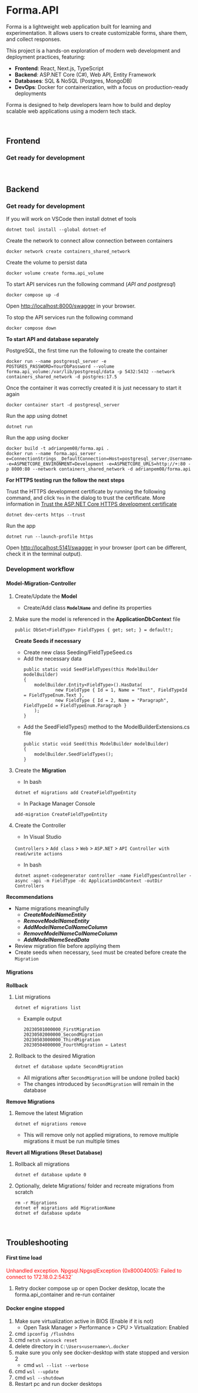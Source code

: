 # Forma.API

Forma is a lightweight web application built for learning and experimentation. It allows users to create customizable forms, share them, and collect responses.

This project is a hands-on exploration of modern web development and deployment practices, featuring:

* **Frontend**: React, Next.js, TypeScript
* **Backend**: ASP.NET Core (C#), Web API, Entity Framework
* **Databases**: SQL & NoSQL (Postgres, MongoDB)
* **DevOps**: Docker for containerization, with a focus on production-ready deployments

Forma is designed to help developers learn how to build and deploy scalable web applications using a modern tech stack.

<br>

## Frontend

### Get ready for development

<br>

## Backend

### Get ready for development

If you will work on VSCode then install dotnet ef tools

    dotnet tool install --global dotnet-ef

Create the network to connect allow connection between containers

    docker network create containers_shared_network
    
Create the volume to persist data

    docker volume create forma.api_volume

To start API services run the following command (_API and postgresql_)

    docker compose up -d

Open <http://localhost:8000/swagger> in your browser.

To stop the API services run the following command

    docker compose down

**To start API and database separately**

PostgreSQL, the first time run the following to create the container
    
    docker run --name postgresql_server -e POSTGRES_PASSWORD=YourDbPassword --volume forma.api_volume:/var/lib/postgresql/data -p 5432:5432 --network containers_shared_network -d postgres:17.5
    
Once the container it was correctly created it is just necessary to start it again

    docker container start -d postgresql_server

Run the app using dotnet

    dotnet run

Run the app using docker
    
    docker build -t adrianpem08/forma.api .
    docker run --name forma.api_server -e=ConnectionStrings__DefaultConnection=Host=postgresql_server;Username=YourDbUser;Password=YourDbPwd;Database=forma_api_db_dev; -e=ASPNETCORE_ENVIRONMENT=Development -e=ASPNETCORE_URLS=http://+:80 -p 8000:80 --network containers_shared_network -d adrianpem08/forma.api

**For HTTPS testing run the follow the next steps**

Trust the HTTPS development certificate by running the following command, and click `Yes` in the dialog to trust the certificate.
More information in [Trust the ASP.NET Core HTTPS development certificate](https://learn.microsoft.com/en-us/aspnet/core/security/enforcing-ssl?view=aspnetcore-9.0&tabs=visual-studio%2Clinux-sles)

    dotnet dev-certs https --trust

Run the app

    dotnet run --launch-profile https

Open <http://localhost:5141/swagger> in your browser (port can be different, check it in the terminal output).

### Development workflow

#### Model-Migration-Controller

1. Create/Update the **Model**
    * Create/Add class **`ModelName`** and define its properties
2. Make sure the model is referenced in the **ApplicationDbContex**t file
    
    ```
    public DbSet<FieldType> FieldTypes { get; set; } = default!;
    ```

    **Create Seeds if necessary**
    * Create new class Seeding/FieldTypeSeed.cs
    * Add the necessary data
        ```
        public static void SeedFieldTypes(this ModelBuilder modelBuilder)
        {
            modelBuilder.Entity<FieldType>().HasData(
                    new FieldType { Id = 1, Name = "Text", FieldTypeId = FieldTypeEnum.Text },
                    new FieldType { Id = 2, Name = "Paragraph", FieldTypeId = FieldTypeEnum.Paragraph }
            );
        }
        ```
    * Add the SeedFieldTypes() method to the ModelBuilderExtensions.cs file
        ```
        public static void Seed(this ModelBuilder modelBuilder)
        {
            modelBuilder.SeedFieldTypes();
        }
        ```

3. Create the **Migration**
    
    * In bash
    
    ```
    dotnet ef migrations add CreateFieldTypeEntity
    ```
    
    * In Package Manager Console
    
    ```
    add-migration CreateFieldTypeEntity
    ```

4. Create the Controller
    * In Visual Studio
    
    `Controllers` > `Add class` > `Web` > `ASP.NET` > `API Controller with read/write actions`
    
    * In bash
    
    ```
    dotnet aspnet-codegenerator controller -name FieldTypesController -async -api -m FieldType -dc ApplicationDbContext -outDir Controllers
    ```

**Recommendations**

* Name migrations meaningfully
    * ***CreateModelNameEntity***
    * ***RemoveModelNameEntity***
    * ***AddModelNameColNameColumn***
    * ***RemoveModelNameColNameColumn***
    * ***AddModelNameSeedData***
* Review migration file before appliying them
* Create seeds when necessary, `Seed` must be created before create the `Migration`

#### Migrations

**Rollback**
    
1. List migrations
    
    ```
    dotnet ef migrations list
    ```
    
    * Example output
        
        ```
        20230501000000_FirstMigration
        20230502000000_SecondMigration
        20230503000000_ThirdMigration
        20230504000000_FourthMigration ← Latest
        ```

2. Rollback to the desired Migration
    
    ```
    dotnet ef database update SecondMigration
    ```
    
    * All migrations after `SecondMigration` will be undone (rolled back)
    * The changes introduced by `SecondMigration` will remain in the database

**Remove Migrations**

1. Remove the latest Migration
    
    ```
    dotnet ef migrations remove
    ```
    
    * This will remove only not applied migrations, to remove multiple migrations it must be run multiple times

**Revert all Migrations (Reset Database)**

1. Rollback all migrations

    ```
    dotnet ef database update 0
    ```

2. Optionally, delete Migrations/ folder and recreate migrations from scratch
    
    ```
    rm -r Migrations
    dotnet ef migrations add MigrationName
    dotnet ef database update
    ```

<br>

## Troubleshooting

#### First time load

<font color="red">Unhandled exception. Npgsql.NpgsqlException (0x80004005): Failed to connect to 172.18.0.2:5432`</font>

1. Retry docker compose up or open Docker desktop, locate the forma.api_container and re-run container


#### Docker engine stopped

1. Make sure virtualization active in BIOS (Enable if it is not)
    * Open Task Manager > Performance > CPU > Virtualization: Enabled
2. cmd `ipconfig /flushdns`
3. cmd `netsh winsock reset`
4. delete directory in `C:\Users<username>\.docker`
5. make sure you only see docker-desktop with state stopped and version 2
    - cmd `wsl --list --verbose`
6. cmd `wsl --update`
7. cmd `wsl --shutdown`
8. Restart pc and run docker desktops